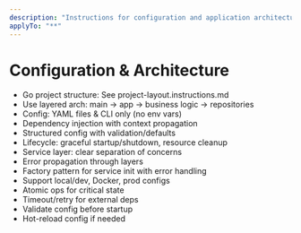 ```yaml
---
description: "Instructions for configuration and application architecture"
applyTo: "**"
---
```

# Configuration & Architecture

- Go project structure: See project-layout.instructions.md
- Use layered arch: main → app → business logic → repositories
- Config: YAML files & CLI only (no env vars)
- Dependency injection with context propagation
- Structured config with validation/defaults
- Lifecycle: graceful startup/shutdown, resource cleanup
- Service layer: clear separation of concerns
- Error propagation through layers
- Factory pattern for service init with error handling
- Support local/dev, Docker, prod configs
- Atomic ops for critical state
- Timeout/retry for external deps
- Validate config before startup
- Hot-reload config if needed
